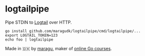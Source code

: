 # logtailpipe

Pipe STDIN to [Logtail]() over HTTP.

```shell
go install github.com/maragudk/logtailpipe/cmd/logtailpipe/...
export LOGTAIL_TOKEN=123
echo foo | logtailpipe
```

Made in 🇩🇰 by [maragu](https://www.maragu.dk/), maker of [online Go courses](https://www.golang.dk/).
